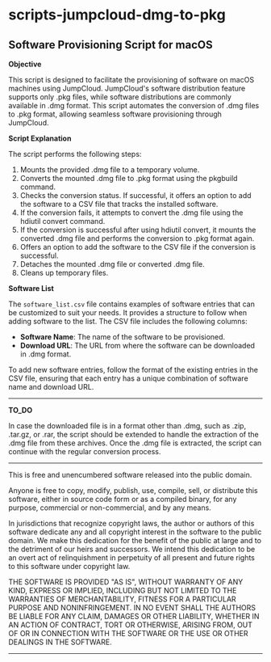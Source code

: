 # scripts-jumpcloud-dmg-to-pkg

## Software Provisioning Script for macOS

**Objective**

This script is designed to facilitate the provisioning of software on macOS machines using JumpCloud. JumpCloud's software distribution feature supports only .pkg files, while software distributions are commonly available in .dmg format. This script automates the conversion of .dmg files to .pkg format, allowing seamless software provisioning through JumpCloud.

**Script Explanation**

The script performs the following steps:

1. Mounts the provided .dmg file to a temporary volume.
2. Converts the mounted .dmg file to .pkg format using the pkgbuild command.
3. Checks the conversion status. If successful, it offers an option to add the software to a CSV file that tracks the installed software.
4. If the conversion fails, it attempts to convert the .dmg file using the hdiutil convert command.
5. If the conversion is successful after using hdiutil convert, it mounts the converted .dmg file and performs the conversion to .pkg format again.
6. Offers an option to add the software to the CSV file if the conversion is successful.
7. Detaches the mounted .dmg file or converted .dmg file.
8. Cleans up temporary files.

**Software List**

The `software_list.csv` file contains examples of software entries that can be customized to suit your needs. It provides a structure to follow when adding software to the list. The CSV file includes the following columns:

- **Software Name**: The name of the software to be provisioned.
- **Download URL**: The URL from where the software can be downloaded in .dmg format.

To add new software entries, follow the format of the existing entries in the CSV file, ensuring that each entry has a unique combination of software name and download URL.

---

**TO_DO**

In case the downloaded file is in a format other than .dmg, such as .zip, .tar.gz, or .rar, the script should be extended to handle the extraction of the .dmg file from these archives. Once the .dmg file is extracted, the script can continue with the regular conversion process.

---

This is free and unencumbered software released into the public domain.

Anyone is free to copy, modify, publish, use, compile, sell, or distribute this software, either in source code form or as a compiled binary, for any purpose, commercial or non-commercial, and by any means.

In jurisdictions that recognize copyright laws, the author or authors of this software dedicate any and all copyright interest in the software to the public domain. We make this dedication for the benefit of the public at large and to the detriment of our heirs and successors. We intend this dedication to be an overt act of relinquishment in perpetuity of all present and future rights to this software under copyright law.

THE SOFTWARE IS PROVIDED "AS IS", WITHOUT WARRANTY OF ANY KIND, EXPRESS OR IMPLIED, INCLUDING BUT NOT LIMITED TO THE WARRANTIES OF MERCHANTABILITY, FITNESS FOR A PARTICULAR PURPOSE AND NONINFRINGEMENT. IN NO EVENT SHALL THE AUTHORS BE LIABLE FOR ANY CLAIM, DAMAGES OR OTHER LIABILITY, WHETHER IN AN ACTION OF CONTRACT, TORT OR OTHERWISE, ARISING FROM, OUT OF OR IN CONNECTION WITH THE SOFTWARE OR THE USE OR OTHER DEALINGS IN THE SOFTWARE.

---
